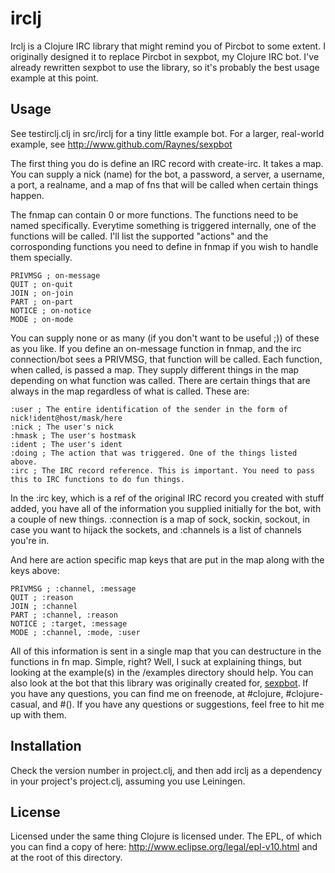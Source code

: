 # irclj

Irclj is a Clojure IRC library that might remind you of Pircbot to some extent. I originally designed it to replace Pircbot in sexpbot, my Clojure IRC bot. I've already rewritten sexpbot to use the library, so it's probably the best usage example at this point.

## Usage

See testirclj.clj in src/irclj for a tiny little example bot. For a larger, real-world example, see http://www.github.com/Raynes/sexpbot

The first thing you do is define an IRC record with create-irc. It takes a map. You can supply a nick (name) for the bot, a password, a server, a username, a port, a realname, and a map of fns that will be called when certain things happen.

The fnmap can contain 0 or more functions. The functions need to be named specifically. Everytime something is triggered internally, one of the functions will be called. I'll list the supported "actions" and the corrosponding functions you need to define in fnmap if you wish to handle them specially.

    PRIVMSG ; on-message
    QUIT ; on-quit
    JOIN ; on-join
    PART ; on-part
    NOTICE ; on-notice
    MODE ; on-mode

You can supply none or as many (if you don't want to be useful ;)) of these as you like. If you define an on-message function in fnmap, and the irc connection/bot sees a PRIVMSG, that function will be called. Each function, when called, is passed a map. They supply different things in the map depending on what function was called. There are certain things that are always in the map regardless of what is called. These are:

    :user ; The entire identification of the sender in the form of nick!ident@host/mask/here
    :nick ; The user's nick
    :hmask ; The user's hostmask
    :ident ; The user's ident
    :doing ; The action that was triggered. One of the things listed above.
    :irc ; The IRC record reference. This is important. You need to pass this to IRC functions to do fun things.

In the :irc key, which is a ref of the original IRC record you created with stuff added, you have all of the information you supplied initially for the bot, with a couple of new things. :connection is a map of sock, sockin, sockout, in case you want to hijack the sockets, and :channels is a list of channels you're in.

And here are action specific map keys that are put in the map along with the keys above:

    PRIVMSG ; :channel, :message
    QUIT ; :reason
    JOIN ; :channel
    PART ; :channel, :reason
    NOTICE ; :target, :message
    MODE ; :channel, :mode, :user

All of this information is sent in a single map that you can destructure in the functions in fn map. Simple, right? Well, I suck at explaining things, but looking at the example(s) in the /examples directory should help. You can also look at the bot that this library was originally created for, [sexpbot](http://github.com/Raynes/sexpbot). If you have any questions, you can find me on freenode, at #clojure, #clojure-casual, and #(). If you have any questions or suggestions, feel free to hit me up with them.

## Installation

Check the version number in project.clj, and then add irclj as a dependency in your project's project.clj, assuming you use Leiningen.

## License

Licensed under the same thing Clojure is licensed under. The EPL, of which you can find a copy of here: http://www.eclipse.org/legal/epl-v10.html and at the root of this directory.